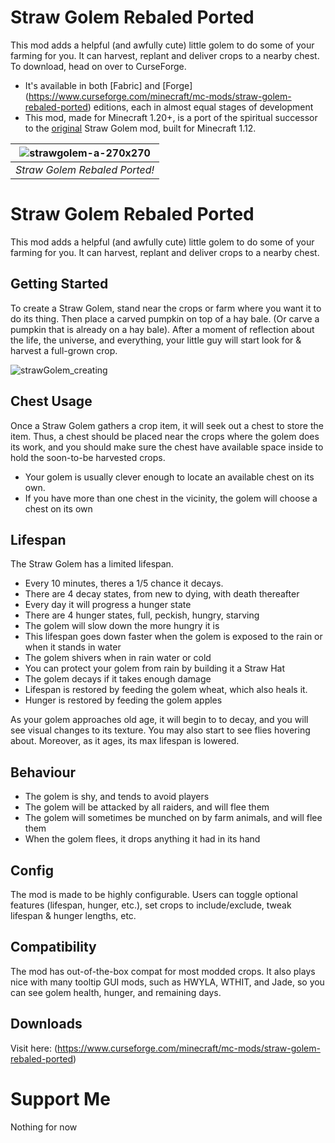 # Straw Golem Rebaled Ported
This mod adds a helpful (and awfully cute) little golem to do some of your farming for you. It can harvest, replant and deliver crops to a nearby chest. To download, head on over to CurseForge.
- It's available in both [Fabric] and [Forge] (https://www.curseforge.com/minecraft/mc-mods/straw-golem-rebaled-ported) editions, each in almost equal stages of development
- This mod, made for Minecraft 1.20+, is a port of the spiritual successor to the [original](https://www.curseforge.com/minecraft/mc-mods/strawgolem) Straw Golem mod, built for Minecraft 1.12.

| ![strawgolem-a-270x270](https://user-images.githubusercontent.com/26723535/166476673-a377f3f9-b941-4581-8ae3-dac79e2f87a2.png) | 
|:--:| 
| *Straw Golem Rebaled Ported!* |
# Straw Golem Rebaled Ported
This mod adds a helpful (and awfully cute) little golem to do some of your farming for you. It can harvest, replant and deliver crops to a nearby chest.

## Getting Started
To create a Straw Golem, stand near the crops or farm where you want it to do its thing. Then place a carved pumpkin on top of a hay bale. (Or carve a pumpkin that is already on a hay bale). After a moment of reflection about the life, the universe, and everything, your little guy will start look for & harvest a full-grown crop. 

![strawGolem_creating](https://user-images.githubusercontent.com/26723535/166479651-7c970834-3a87-40c7-aca3-27ca87e9bc2b.gif)

## Chest Usage
Once a Straw Golem gathers a crop item, it will seek out a chest to store the item. Thus, a chest should be placed near the crops where the golem does its work, and you should make sure the chest have available space inside to hold the soon-to-be harvested crops. 
- Your golem is usually clever enough to locate an available chest on its own. 
- If you have more than one chest in the vicinity, the golem will choose a chest on its own


## Lifespan
The Straw Golem has a limited lifespan.
- Every 10 minutes, theres a 1/5 chance it decays.
- There are 4 decay states, from new to dying, with death thereafter
- Every day it will progress a hunger state
- There are 4 hunger states, full, peckish, hungry, starving
- The golem will slow down the more hungry it is
- This lifespan goes down faster when the golem is exposed to the rain or when it stands in water
- The golem shivers when in rain water or cold
- You can protect your golem from rain by building it a Straw Hat
- The golem decays if it takes enough damage
- Lifespan is restored by feeding the golem wheat, which also heals it.
- Hunger is restored by feeding the golem apples


As your golem approaches old age, it will begin to to decay, and you will see visual changes to its texture. You may also start to see flies hovering about. Moreover, as it ages, its max lifespan is lowered.

## Behaviour
- The golem is shy, and tends to avoid players
- The golem will be attacked by all raiders, and will flee them
- The golem will sometimes be munched on by farm animals, and will flee them
- When the golem flees, it drops anything it had in its hand

## Config
The mod is made to be highly configurable. Users can toggle optional features (lifespan, hunger, etc.), set crops to include/exclude, tweak lifespan & hunger lengths, etc.

## Compatibility
The mod has out-of-the-box compat for most modded crops. It also plays nice with many tooltip GUI mods, such as HWYLA, WTHIT, and Jade, so you can see golem health, hunger, and remaining days.


## Downloads
Visit here:
(https://www.curseforge.com/minecraft/mc-mods/straw-golem-rebaled-ported)

# Support Me
Nothing for now
